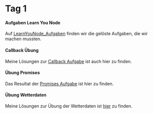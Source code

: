 # Tag 1
#### Aufgaben Learn You Node
Auf [LearnYouNode_Aufgaben](./learnyounode_Aufgaben/) finden wir die gelöste Aufgaben, die wir machen mussten.
#### Callback Übung
Meine Lösungen zur [Callback Aufgabe](./Aufgabe_Callback/) ist auch hier zu finden.
#### Übung Promises
Das Resultat der [Promises Aufgabe](./Aufgabe_Promises//) ist hier zu finden.
#### Übung Wetterdaten
Meine Lösungen zur Übung der Wetterdaten ist [hier](./%C3%9Cbung%20Wetterdaten/) zu finden.